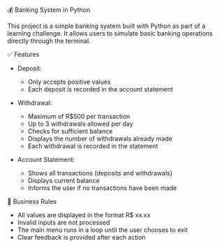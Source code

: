 💰 Banking System in Python

This project is a simple banking system built with Python as part of a learning challenge. It allows users to simulate basic banking operations directly through the terminal.

✅ Features
- Deposit:
  - Only accepts positive values
  - Each deposit is recorded in the account statement

- Withdrawal:
  - Maximum of R$500 per transaction
  - Up to 3 withdrawals allowed per day
  - Checks for sufficient balance
  - Displays the number of withdrawals already made
  - Each withdrawal is recorded in the statement

- Account Statement:
  - Shows all transactions (deposits and withdrawals)
  - Displays current balance
  - Informs the user if no transactions have been made

🧠 Business Rules
- All values are displayed in the format R$ xx.xx
- Invalid inputs are not processed
- The main menu runs in a loop until the user chooses to exit
- Clear feedback is provided after each action
